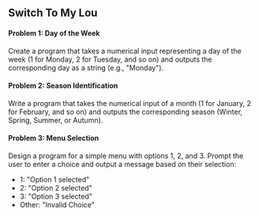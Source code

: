 ## Switch To My Lou

#### Problem 1: Day of the Week

Create a program that takes a numerical input representing a day of the week (1 for Monday, 2 for Tuesday, and so on) and outputs the corresponding day as a string (e.g., "Monday").

#### Problem 2: Season Identification

Write a program that takes the numerical input of a month (1 for January, 2 for February, and so on) and outputs the corresponding season (Winter, Spring, Summer, or Autumn).

#### Problem 3: Menu Selection

Design a program for a simple menu with options 1, 2, and 3. Prompt the user to enter a choice and output a message based on their selection:

- 1: "Option 1 selected"
- 2: "Option 2 selected"
- 3: "Option 3 selected"
- Other: "Invalid Choice"

